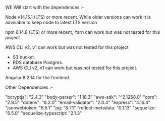 WE Will start with the dependences :-

Node v14.15.1 (LTS) or more recent. While older versions can work it is advisable to keep node to latest LTS version

npm 6.14.8 (LTS) or more recent, Yarn can work but was not tested for this project

AWS CLI v2, v1 can work but was not tested for this project

- S3 bucket.
- RDS database Postgres.
- AWS CLI v2, v1 can work but was not tested for this project.

Angular 8.2.14 for the frontend.

Other Dependencies :-

"bcryptjs": "2.4.3"
"body-parser": "1.18.3"
"aws-sdk": "^2.1258.0"
"cors": "2.8.5"
"dotenv": "8.2.0"
"email-validator": "2.0.4"
"express": "4.16.4"
"jsonwebtoken: "8.5.1"
"pg: "8.7.1"
"reflect-metadata: "0.1.13"
"sequelize: "6.5.0"
"sequelize-typescript: "2.1.3"